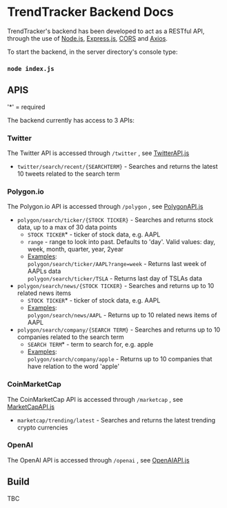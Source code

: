# TrendTracker Backend Docs

TrendTracker's backend has been developed to act as a RESTful API, through the use of [Node.js](https://nodejs.org), [Express.js](https://www.npmjs.com/package/express), [CORS](https://www.npmjs.com/package/cors) and [Axios](https://www.npmjs.com/package/axios).

To start the backend, in the server directory's console type:

###  `node index.js`

## APIS

'*' = required

The backend currently has access to 3 APIs:

### Twitter
The Twitter API is accessed through `/twitter` , see [TwitterAPI.js](./APIs/TwitterAPI.js)
- `twitter/search/recent/{SEARCHTERM}` - Searches and returns the latest 10 tweets related to the search term

### Polygon.io
The Polygon.io API is accessed through `/polygon` , see [PolygonAPI.js](./APIs/PolygonAPI.js)  
- `polygon/search/ticker/{STOCK TICKER}` - Searches and returns stock data, up to a max of 30 data points
    - `STOCK TICKER`* - ticker of stock data, e.g. AAPL
    - `range` - range to look into past. Defaults to 'day'. Valid values: day, week, month, quarter, year, 2year
    - <ins>Examples</ins>:  
    `polygon/search/ticker/AAPL?range=week` - Returns last week of AAPLs data  
    `polygon/search/ticker/TSLA` - Returns last day of TSLAs data
- `polygon/search/news/{STOCK TICKER}` - Searches and returns up to 10 related news items
    - `STOCK TICKER`* - ticker of stock data, e.g. AAPL
    - <ins>Examples</ins>:  
    `polygon/search/news/AAPL` - Returns up to 10 related news items of AAPL
- `polygon/search/company/{SEARCH TERM}` - Searches and returns up to 10 companies related to the search term
    - `SEARCH TERM`* - term to search for, e.g. apple
    - <ins>Examples</ins>:  
    `polygon/search/company/apple` - Returns up to 10 companies that have relation to the word 'apple'

### CoinMarketCap
The CoinMarketCap API is accessed through `/marketcap` , see [MarketCapAPI.js](./APIs/MarketCapAPI.js)
- `marketcap/trending/latest` - Searches and returns the latest trending crypto currencies

### OpenAI
The OpenAI API is accessed through `/openai` , see [OpenAIAPI.js](./APIs/OpenAIAPI.js)

## Build
TBC